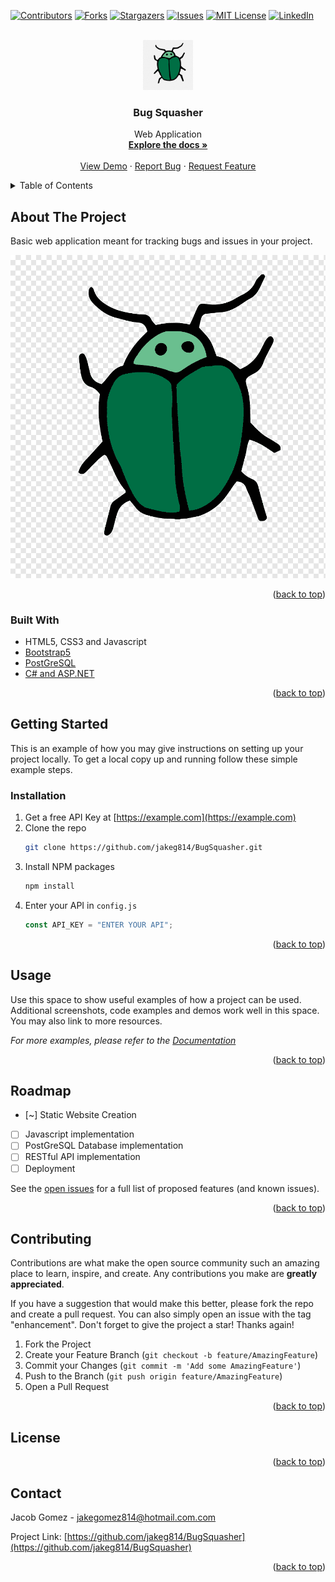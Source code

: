 <div id="top"></div>


<!-- PROJECT SHIELDS -->
<!--
*** I'm using markdown "reference style" links for readability.
*** Reference links are enclosed in brackets [ ] instead of parentheses ( ).
*** See the bottom of this document for the declaration of the reference variables
*** for contributors-url, forks-url, etc. This is an optional, concise syntax you may use.
*** https://www.markdownguide.org/basic-syntax/#reference-style-links
-->
<!-- TODO: Add links here -->

[![Contributors][contributors-shield]][contributors-url]
[![Forks][forks-shield]][forks-url]
[![Stargazers][stars-shield]][stars-url]
[![Issues][issues-shield]][issues-url]
[![MIT License][license-shield]][license-url]
[![LinkedIn][linkedin-shield]][linkedin-url]

<!-- PROJECT LOGO -->
<br />
<div align="center">
  <a href="https://github.com/jakeg814/BugSquasher">
    <img src="./assets/images/logo.png" alt="Logo" width="80" height="80">
  </a>

<h3 align="center">Bug Squasher</h3>

  <p align="center">
    Web Application
    <br />
    <a href="https://github.com/jakeg814/BugSquasher"><strong>Explore the docs »</strong></a>
    <br />
    <br />
    <a href="https://github.com/jakeg814/BugSquasher">View Demo</a>
    ·
    <a href="https://github.com/jakeg814/BugSquasher/issues">Report Bug</a>
    ·
    <a href="https://github.com/jakeg814/BugSquasher/issues">Request Feature</a>
  </p>
</div>

<!-- TABLE OF CONTENTS -->
<details>
  <summary>Table of Contents</summary>
  <ol>
    <li>
      <a href="#about-the-project">About The Project</a>
      <ul>
        <li><a href="#built-with">Built With</a></li>
      </ul>
    </li>
    <li>
      <a href="#getting-started">Getting Started</a>
      <ul>
        <li><a href="#prerequisites">Prerequisites</a></li>
        <li><a href="#installation">Installation</a></li>
      </ul>
    </li>
    <li><a href="#usage">Usage</a></li>
    <li><a href="#roadmap">Roadmap</a></li>
    <li><a href="#contributing">Contributing</a></li>
    <li><a href="#license">License</a></li>
    <li><a href="#contact">Contact</a></li>
    <li><a href="#acknowledgments">Acknowledgments</a></li>
  </ol>
</details>

<!-- ABOUT THE PROJECT -->

## About The Project

Basic web application meant for tracking bugs and issues in your project.

<!-- TODO: Add screen shot here -->

[![Product Name Screen Shot][product-screenshot]](https://example.com)

<p align="right">(<a href="#top">back to top</a>)</p>

### Built With

- HTML5, CSS3 and Javascript
- [Bootstrap5](https://getbootstrap.com)
- [PostGreSQL](https://www.postgresql.org)
- [C# and ASP.NET](https://dotnet.microsoft.com/en-us/apps/aspnet)

<p align="right">(<a href="#top">back to top</a>)</p>

<!-- GETTING STARTED -->

## Getting Started

This is an example of how you may give instructions on setting up your project locally.
To get a local copy up and running follow these simple example steps.

<!-- FIXME: Add real installation here -->

### Installation

1. Get a free API Key at [https://example.com](https://example.com)
2. Clone the repo
   ```sh
   git clone https://github.com/jakeg814/BugSquasher.git
   ```
3. Install NPM packages
   ```sh
   npm install
   ```
4. Enter your API in `config.js`
   ```js
   const API_KEY = "ENTER YOUR API";
   ```

<p align="right">(<a href="#top">back to top</a>)</p>

<!-- USAGE EXAMPLES -->

## Usage

Use this space to show useful examples of how a project can be used. Additional screenshots, code examples and demos work well in this space. You may also link to more resources.

_For more examples, please refer to the [Documentation](https://example.com)_

<p align="right">(<a href="#top">back to top</a>)</p>

<!-- ROADMAP -->

## Roadmap

- [~] Static Website Creation
- [ ] Javascript implementation
- [ ] PostGreSQL Database implementation
- [ ] RESTful API implementation
- [ ] Deployment

See the [open issues](https://github.com/jakeg814/BugSquasher/issues) for a full list of proposed features (and known issues).

<p align="right">(<a href="#top">back to top</a>)</p>

<!-- CONTRIBUTING -->

## Contributing

Contributions are what make the open source community such an amazing place to learn, inspire, and create. Any contributions you make are **greatly appreciated**.

If you have a suggestion that would make this better, please fork the repo and create a pull request. You can also simply open an issue with the tag "enhancement".
Don't forget to give the project a star! Thanks again!

1. Fork the Project
2. Create your Feature Branch (`git checkout -b feature/AmazingFeature`)
3. Commit your Changes (`git commit -m 'Add some AmazingFeature'`)
4. Push to the Branch (`git push origin feature/AmazingFeature`)
5. Open a Pull Request

<p align="right">(<a href="#top">back to top</a>)</p>

<!-- LICENSE -->
<!-- TODO: -->

## License

<p align="right">(<a href="#top">back to top</a>)</p>

<!-- CONTACT -->

## Contact

Jacob Gomez - jakegomez814@hotmail.com.com

Project Link: [https://github.com/jakeg814/BugSquasher](https://github.com/jakeg814/BugSquasher)

<p align="right">(<a href="#top">back to top</a>)</p>

<!-- MARKDOWN LINKS & IMAGES -->
<!-- https://www.markdownguide.org/basic-syntax/#reference-style-links -->

<!-- TODO: Fix these shields plz -->

[contributors-shield]: https://img.shields.io/github/contributors/jakeg814/BugSquasher.svg?style=for-the-badge
[contributors-url]: https://github.com/jakeg814/BugSquashers/graphs/contributors
[forks-shield]: https://img.shields.io/github/forks/jakeg814/BugSquasher.svg?style=for-the-badge
[forks-url]: https://github.com/jakeg814/BugSquasher/network/members
[stars-shield]: https://img.shields.io/github/stars/jakeg814/BugSquasher.svg?style=for-the-badge
[stars-url]: https://github.com/jakeg814/BugSquasher/stargazers
[issues-shield]: https://img.shields.io/github/issues/jakeg814/BugSquasher.svg?style=for-the-badge
[issues-url]: https://github.com/jakeg814/BugSquasher/issues
[license-shield]: https://img.shields.io/github/license/jakeg814/BugSquasher.svg?style=for-the-badge
[license-url]: https://github.com/jakeg814/BugSquasher/blob/master/LICENSE.txt
[linkedin-shield]: https://img.shields.io/badge/-LinkedIn-black.svg?style=for-the-badge&logo=linkedin&colorB=555
[linkedin-url]: https://linkedin.com/in/https://www.linkedin.com/in/jacob-gomez-b10800226/
[product-screenshot]: ./assets/images/logo.png

